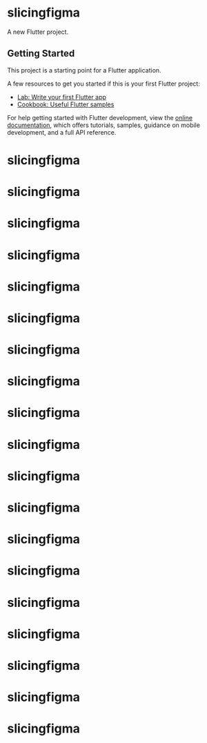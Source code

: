 # slicingfigma

A new Flutter project.

## Getting Started

This project is a starting point for a Flutter application.

A few resources to get you started if this is your first Flutter project:

- [Lab: Write your first Flutter app](https://docs.flutter.dev/get-started/codelab)
- [Cookbook: Useful Flutter samples](https://docs.flutter.dev/cookbook)

For help getting started with Flutter development, view the
[online documentation](https://docs.flutter.dev/), which offers tutorials,
samples, guidance on mobile development, and a full API reference.
# slicingfigma
# slicingfigma
# slicingfigma
# slicingfigma
# slicingfigma
# slicingfigma
# slicingfigma
# slicingfigma
# slicingfigma
# slicingfigma
# slicingfigma
# slicingfigma
# slicingfigma
# slicingfigma
# slicingfigma
# slicingfigma
# slicingfigma
# slicingfigma
# slicingfigma
